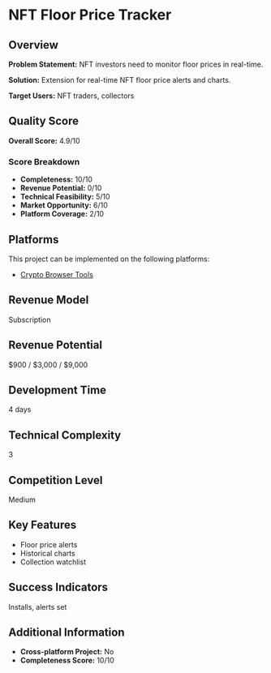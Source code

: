 # NFT Floor Price Tracker

## Overview
**Problem Statement:** NFT investors need to monitor floor prices in real-time.

**Solution:** Extension for real-time NFT floor price alerts and charts.

**Target Users:** NFT traders, collectors

## Quality Score
**Overall Score:** 4.9/10

### Score Breakdown
- **Completeness:** 10/10
- **Revenue Potential:** 0/10
- **Technical Feasibility:** 5/10
- **Market Opportunity:** 6/10
- **Platform Coverage:** 2/10

## Platforms
This project can be implemented on the following platforms:
- [Crypto Browser Tools](./platforms/crypto-browser-tools/)

## Revenue Model
Subscription

## Revenue Potential
$900 / $3,000 / $9,000

## Development Time
4 days

## Technical Complexity
3

## Competition Level
Medium

## Key Features
- Floor price alerts
- Historical charts
- Collection watchlist

## Success Indicators
Installs, alerts set

## Additional Information
- **Cross-platform Project:** No
- **Completeness Score:** 10/10
